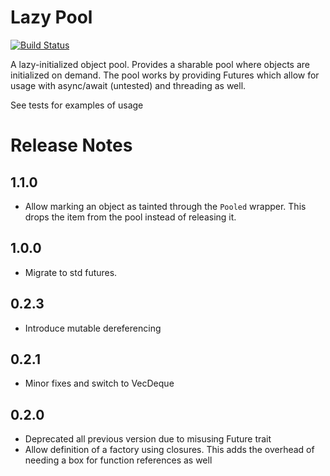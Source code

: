 # Lazy Pool

[![Build Status](https://travis-ci.org/behos/lazy-pool.svg?branch=master)](https://travis-ci.org/behos/lazy-pool)

A lazy-initialized object pool. Provides a sharable pool where objects
are initialized on demand. The pool works by providing Futures which allow
for usage with async/await (untested) and threading as well.

See tests for examples of usage

# Release Notes

## 1.1.0

* Allow marking an object as tainted through the `Pooled` wrapper. This drops the item from the pool instead of releasing it.

## 1.0.0

* Migrate to std futures.

## 0.2.3

* Introduce mutable dereferencing

## 0.2.1

* Minor fixes and switch to VecDeque

## 0.2.0

* Deprecated all previous version due to misusing Future trait
* Allow definition of a factory using closures. This adds the overhead of needing a box for function references as well
